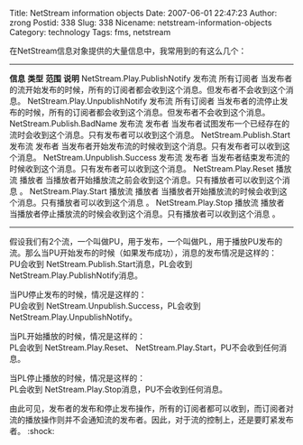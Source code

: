Title: NetStream information objects
Date: 2007-06-01 22:47:23
Author: zrong
Postid: 338
Slug: 338
Nicename: netstream-information-objects
Category: technology
Tags: fms, netstream

在NetStream信息对象提供的大量信息中，我常用到的有这么几个：

  -------------------------------- ---------- ------------ --------------------------------------------------------------------------------------
  **信息**                         **类型**   **范围**     **说明**
  NetStream.Play.PublishNotify     发布流     所有订阅者   当发布者的流开始发布的时候，所有的订阅者都会收到这个消息。但发布者不会收到这个消息。
  NetStream.Play.UnpublishNotify   发布流     所有订阅者   当发布者的流停止发布的时候，所有的订阅者都会收到这个消息。但发布者不会收到这个消息。
  NetStream.Publish.BadName        发布流     发布者       当发布者试图发布一个已经存在的流时会收到这个消息。只有发布者可以收到这个消息。
  NetStream.Publish.Start          发布流     发布者       当发布者开始发布流的时候收到这个消息。只有发布者可以收到这个消息。
  NetStream.Unpublish.Success      发布流     发布者       当发布者结束发布流的时候收到这个消息。只有发布者可以收到这个消息。
  NetStream.Play.Reset             播放流     播放者       当播放者开始播放流之前会收到这个消息。只有播放者可以收到这个消息 。
  NetStream.Play.Start             播放流     播放者       当播放者开始播放流的时候会收到这个消息。只有播放者可以收到这个消息 。
  NetStream.Play.Stop              播放流     播放者       当播放者停止播放流的时候会收到这个消息。只有播放者可以收到这个消息 。
  -------------------------------- ---------- ------------ --------------------------------------------------------------------------------------

假设我们有2个流，一个叫做PU，用于发布，一个叫做PL，用于播放PU发布的流。那么当PU开始发布的时候（如果发布成功），消息的发布情况是这样的：  
PU会收到 NetStream.Publish.Start消息，PL会收到
NetStream.Play.PublishNotify消息。

当PU停止发布的时候，情况是这样的：  
PU会收到 NetStream.Unpublish.Success，PL会收到
NetStream.Play.UnpublishNotify。

当PL开始播放的时候，情况是这样的：  
PL会收到 NetStream.Play.Reset、
NetStream.Play.Start，PU不会收到任何消息。

当PL停止播放的时候，情况是这样的：  
PL会收到 NetStream.Play.Stop消息，PU不会收到任何消息。

由此可见，发布者的发布和停止发布操作，所有的订阅者都可以收到，而订阅者对流的播放操作则并不会通知流的发布者。因此，对于流的控制上，还是要盯紧发布者。
:shock:

